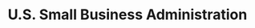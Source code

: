 ---
# This topic lives at
# https://digital.gov/topics/us-small-business-administration

# Topic Title
title: "U.S. Small Business Administration"

# description — keep it short and clear
# summary: ""

# Weight
weight: 1

# For more information on managing topics,
# see https://github.com/GSA/digitalgov.gov/wiki/topics
---